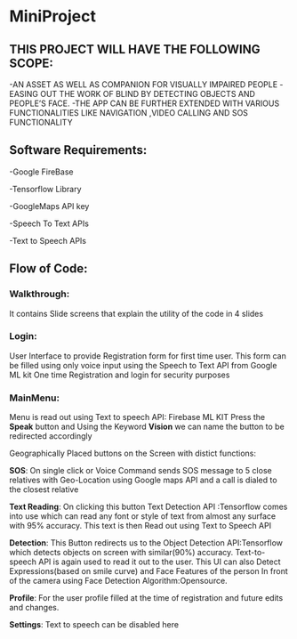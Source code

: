 # MiniProject
## THIS PROJECT WILL HAVE THE FOLLOWING SCOPE:
-AN ASSET AS WELL AS COMPANION FOR VISUALLY IMPAIRED PEOPLE
-EASING OUT THE WORK OF BLIND BY  DETECTING OBJECTS AND PEOPLE’S FACE.
-THE APP CAN BE FURTHER EXTENDED WITH VARIOUS FUNCTIONALITIES LIKE NAVIGATION ,VIDEO CALLING AND SOS FUNCTIONALITY 

## Software Requirements:

-Google FireBase

-Tensorflow Library

-GoogleMaps API key

-Speech To Text APIs

-Text to Speech APIs

## Flow of Code:
### Walkthrough:
It contains Slide screens that explain the utility of the code in 4 slides

### Login:
User Interface to provide Registration form for first time user.
This form can be filled using only voice input using the Speech to Text API from Google ML kit
One time Registration and login for security purposes

### MainMenu:
Menu is read out using Text to speech API: Firebase ML KIT
Press the __Speak__ button and Using the Keyword __Vision__ we can name the button to be redirected accordingly

Geographically Placed buttons on the Screen with distict functions:

__SOS__: On single click or Voice Command sends SOS message to 5 close relatives with Geo-Location using Google maps API and a call is dialed to the closest relative

__Text Reading__: On clicking this button Text Detection API :Tensorflow comes into use which can read any font or style of text from almost any surface with 95% accuracy. This text is then Read out using Text to Speech API 

__Detection__: This Button redirects us to the Object Detection API:Tensorflow which detects objects on screen with similar(90%) accuracy.
Text-to-speech API is again used to read it out to the user.
This UI can also Detect Expressions(based on smile curve) and Face Features of the person In front of the camera using Face Detection Algorithm:Opensource.

__Profile__: For the user profile filled at the time of registration and future edits and changes. 

__Settings__: Text to speech can be disabled here





